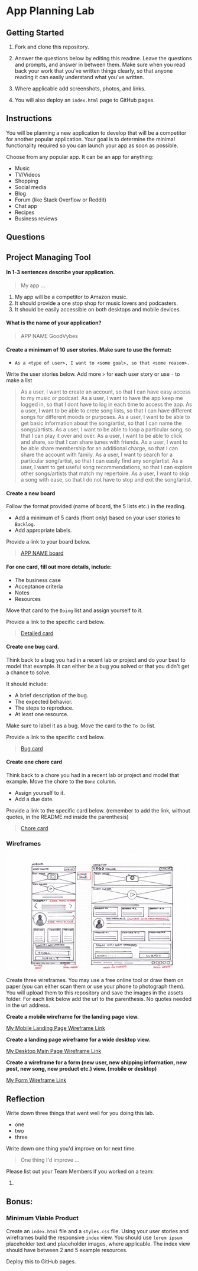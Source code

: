 # App Planning Lab

## Getting Started

1. Fork and clone this repository.

1. Answer the questions below by editing this readme. Leave the questions and prompts, and answer in between them. Make sure when you read back your work that you've written things clearly, so that anyone reading it can easily understand what you've written.

1. Where applicable add screenshots, photos, and links.

1. You will also deploy an `index.html` page to GitHub pages.

## Instructions

You will be planning a new application to develop that will be a competitor for another popular application. Your goal is to determine the minimal functionality required so you can launch your app as soon as possible.

Choose from any popular app. It can be an app for anything:

- Music
- TV/Videos
- Shopping
- Social media
- Blog
- Forum (like Stack Overflow or Reddit)
- Chat app
- Recipes
- Business reviews

## Questions

## Project Managing Tool

#### In 1-3 sentences describe your application.

> My app ...
1. My app will be a competitor to Amazon music.
2. It should provide a one stop shop for music lovers and podcasters.
3. It should be easily accessible on both desktops and mobile devices.

#### What is the name of your application?

> APP NAME
GoodVybes

#### Create a minimum of 10 user stories. Make sure to use the format:

- `As a <type of user>, I want to <some goal>, so that <some reason>.`

Write the user stories below. Add more `>` for each user story or use `-` to make a list

> As a user, I want to create an account, so that I can have easy access to my music or podcast.
>As a user, I want to have the app keep me logged in, so that I dont have to log in each time to access the app.
>As a user, I want to be able to crete song lists, so that I can have different songs for different moods or purposes.
>As a user, I want to be able to get basic information about the song/artist, so that I can name the songs/artists.
>As a user, I want to be able to loop a particular song, so that I can play it over and over.
>As a user, I want to be able to click and share, so that I can share tunes with friends.
>As a user, I want to be able share membership for an additional charge, so that I can share the account with family.
>As a user, I want to search for a particular song/artist, so that I can easily find any song/artist.
>As a user, I want to get useful song recommendations, so that I can explore other songs/artists that match my repertoire.
>As a user, I want to skip a song with ease, so that I do not have to stop and exit the song/artist.

#### Create a new board

Follow the format provided (name of board, the 5 lists etc.) in the reading.

- Add a minimum of 5 cards (front only) based on your user stories to `Backlog`.
- Add appropriate labels.

Provide a link to your board below.

> [APP NAME board](https://trello.com/b/hwiSICTP/goodvybes-project)

#### For one card, fill out more details, include:

- The business case
- Acceptance criteria
- Notes
- Resources

Move that card to the `Doing` list and assign yourself to it.

Provide a link to the specific card below.

> [Detailed card](https://trello.com/c/5BIBFQpF)

#### Create one bug card.

Think back to a bug you had in a recent lab or project and do your best to model that example.
It can either be a bug you solved or that you didn't get a chance to solve.

It should include:

- A brief description of the bug.
- The expected behavior.
- The steps to reproduce.
- At least one resource.

Make sure to label it as a bug. Move the card to the `To Do` list.

Provide a link to the specific card below.

> [Bug card](https://trello.com/c/oIIgIFu7)

#### Create one chore card

Think back to a chore you had in a recent lab or project and model that example. Move the chore to the `Done` column.

- Assign yourself to it.
- Add a due date.

Provide a link to the specific card below. (remember to add the link, without quotes, in the README.md inside the parenthesis)

> [Chore card]()

### Wireframes

<img src ="./assets/wireframe-small.png" width='500' height='318'>

Create three wireframes. You may use a free online tool or draw them on paper (you can either scan them or use your phone to photograph them). You will upload them to this repository and save the images in the assets folder. For each link below add the url to the parenthesis. No quotes needed in the url address.

**Create a mobile wireframe for the landing page view.**

[My Mobile Landing Page Wireframe Link]()

**Create a landing page wireframe for a wide desktop view.**

[My Desktop Main Page Wireframe Link]()

**Create a wireframe for a form (new user, new shipping information, new post, new song, new product etc.) view. (mobile or desktop)**

[My Form Wireframe Link]()

## Reflection

Write down three things that went well for you doing this lab.

- one
- two
- three

Write down one thing you'd improve on for next time.

> One thing I'd improve ...

Please list out your Team Members if you worked on a team:

1.

## Bonus:

### Minimum Viable Product

Create an `index.html` file and a `styles.css` file. Using your user stories and wireframes build the responsive `index` view. You should use `lorem ipsum` placeholder text and placeholder images, where applicable. The index view should have between 2 and 5 example resources.

Deploy this to GitHub pages.
